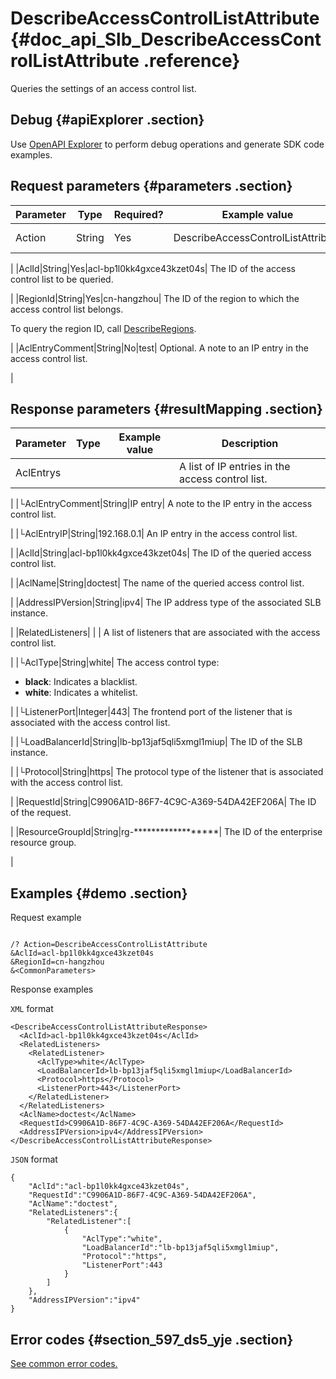 # DescribeAccessControlListAttribute {#doc_api_Slb_DescribeAccessControlListAttribute .reference}

Queries the settings of an access control list.

## Debug {#apiExplorer .section}

Use [OpenAPI Explorer](https://api.aliyun.com/#product=Slb&api=DescribeAccessControlListAttribute) to perform debug operations and generate SDK code examples.

## Request parameters {#parameters .section}

|Parameter|Type|Required?|Example value|Description|
|---------|----|---------|-------------|-----------|
|Action|String|Yes|DescribeAccessControlListAttribute| The name of this action. Value: **DescribeAccessControlListAttribute**

 |
|AclId|String|Yes|acl-bp1l0kk4gxce43kzet04s| The ID of the access control list to be queried.

 |
|RegionId|String|Yes|cn-hangzhou| The ID of the region to which the access control list belongs.

 To query the region ID, call [DescribeRegions](~~27584~~).

 |
|AclEntryComment|String|No|test| Optional. A note to an IP entry in the access control list.

 |

## Response parameters {#resultMapping .section}

|Parameter|Type|Example value|Description|
|---------|----|-------------|-----------|
|AclEntrys| | | A list of IP entries in the access control list.

 |
|└AclEntryComment|String|IP entry| A note to the IP entry in the access control list.

 |
|└AclEntryIP|String|192.168.0.1| An IP entry in the access control list.

 |
|AclId|String|acl-bp1l0kk4gxce43kzet04s| The ID of the queried access control list.

 |
|AclName|String|doctest| The name of the queried access control list.

 |
|AddressIPVersion|String|ipv4| The IP address type of the associated SLB instance.

 |
|RelatedListeners| | | A list of listeners that are associated with the access control list.

 |
|└AclType|String|white| The access control type:

 -   **black**: Indicates a blacklist.
-   **white**: Indicates a whitelist.

 |
|└ListenerPort|Integer|443| The frontend port of the listener that is associated with the access control list.

 |
|└LoadBalancerId|String|lb-bp13jaf5qli5xmgl1miup| The ID of the SLB instance.

 |
|└Protocol|String|https| The protocol type of the listener that is associated with the access control list.

 |
|RequestId|String|C9906A1D-86F7-4C9C-A369-54DA42EF206A| The ID of the request.

 |
|ResourceGroupId|String|rg-\*\*\*\*\*\*\*\*\*\*\*\*\*\*\*\*\*\*| The ID of the enterprise resource group.

 |

## Examples {#demo .section}

Request example

``` {#request_demo}

/? Action=DescribeAccessControlListAttribute
&AclId=acl-bp1l0kk4gxce43kzet04s
&RegionId=cn-hangzhou
&<CommonParameters>

```

Response examples

`XML` format

``` {#xml_return_success_demo}
<DescribeAccessControlListAttributeResponse>
  <AclId>acl-bp1l0kk4gxce43kzet04s</AclId>
  <RelatedListeners>
    <RelatedListener>
      <AclType>white</AclType>
      <LoadBalancerId>lb-bp13jaf5qli5xmgl1miup</LoadBalancerId>
      <Protocol>https</Protocol>
      <ListenerPort>443</ListenerPort>
    </RelatedListener>
  </RelatedListeners>
  <AclName>doctest</AclName>
  <RequestId>C9906A1D-86F7-4C9C-A369-54DA42EF206A</RequestId>
  <AddressIPVersion>ipv4</AddressIPVersion>
</DescribeAccessControlListAttributeResponse>

```

`JSON` format

``` {#json_return_success_demo}
{
	"AclId":"acl-bp1l0kk4gxce43kzet04s",
	"RequestId":"C9906A1D-86F7-4C9C-A369-54DA42EF206A",
	"AclName":"doctest",
	"RelatedListeners":{
		"RelatedListener":[
			{
				"AclType":"white",
				"LoadBalancerId":"lb-bp13jaf5qli5xmgl1miup",
				"Protocol":"https",
				"ListenerPort":443
			}
		]
	},
	"AddressIPVersion":"ipv4"
}
```

## Error codes {#section_597_ds5_yje .section}

[See common error codes.](https://error-center.alibabacloud.com/status/product/Slb)

